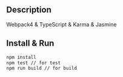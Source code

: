 ## Description

Webpack4 & TypeScript & Karma & Jasmine

## Install & Run

```bash
npm install
npm test // for test
npm run build // for build
```
